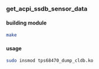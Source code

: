 ### get_acpi_ssdb_sensor_data

#### building module

```bash
make
```

#### usage

```bash
sudo insmod tps68470_dump_cldb.ko
```
